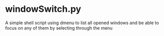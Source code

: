 # windowSwitch.py

A simple shell script using dmenu to list all opened windows and be able to focus on any of them by selecting through the menu
